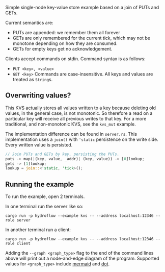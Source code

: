 Simple single-node key-value store example based on a join of PUTs and GETs.

Current semantics are:
- PUTs are appended: we remember them all forever
- GETs are only remembered for the current tick, which may not be monotone depending on how they
  are consumed.
- GETs for empty keys get no acknowledgement.

Clients accept commands on stdin. Command syntax is as follows:
- `PUT <key>, <value>`
- `GET <key>`
Commands are case-insensitive. All keys and values are treated as `String`s.

## Overwriting values?

This KVS actually stores all values written to a key because deleting old values, in the general case,
is not monotonic. So therefore a read on a particular key will receive all previous writes to that key.
For a more traditional, and non-monotonic KVS, see the `kvs_mut` example.

The implementation difference can be found in `server.rs`. This implementation uses a `join()`
with `'static` persistence on the write side. Every written value is persisted.
```rust
// Join PUTs and GETs by key, persisting the PUTs.
puts -> map(|(key, value, _addr)| (key, value)) -> [0]lookup;
gets -> [1]lookup;
lookup = join::<'static, 'tick>();
```

## Running the example

To run the example, open 2 terminals.

In one terminal run the server like so:
```
cargo run -p hydroflow --example kvs -- --address localhost:12346 --role server
```

In another terminal run a client:
```
cargo run -p hydroflow --example kvs -- --address localhost:12346 --role client
```

Adding the `--graph <graph_type>` flag to the end of the command lines above will print out a node-and-edge diagram of the program. Supported values for `<graph_type>` include [mermaid](https://mermaid-js.github.io/) and [dot](https://graphviz.org/doc/info/lang.html).
